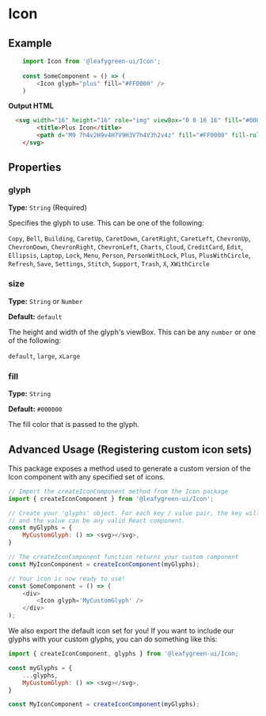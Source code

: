 # Icon

## Example 
```js
	import Icon from '@leafygreen-ui/Icon';
	
	const SomeComponent = () => (
		<Icon glyph="plus" fill="#FF0000" />
	)
```

**Output HTML**
```HTML 
  <svg width="16" height="16" role="img" viewBox="0 0 16 16" fill="#000000" size="16">
		<title>Plus Icon</title>
		<path d="M9 7h4v2H9v4H7V9H3V7h4V3h2v4z" fill="#FF0000" fill-rule="evenodd"></path>
	</svg>
```

## Properties

### glyph

**Type:** `String` (Required)

Specifies the glyph to use. This can be one of the following:

`Copy`, `Bell`, `Building`, `CaretUp`, `CaretDown`, `CaretRight`, `CaretLeft`, `ChevronUp`, `ChevronDown`, `ChevronRight`, `ChevronLeft`, `Charts`, `Cloud`, `CreditCard`, `Edit`, `Ellipsis`, `Laptop`, `Lock`, `Menu`, `Person`, `PersonWithLock`, `Plus`, `PlusWithCircle`, `Refresh`, `Save`, `Settings`, `Stitch`, `Support`, `Trash`, `X`, `XWithCircle`

### size 

**Type:** `String` or `Number`

**Default:** `default`

The height and width of the glyph's viewBox. This can be any `number` or one of the following:

`default`, `large`, `xLarge`

### fill 

**Type:** `String`

**Default:** `#000000`

The fill color that is passed to the glyph.
    
## Advanced Usage (Registering custom icon sets)

This package exposes a method used to generate a custom version of the Icon component with any specified set of icons.

```js
// Import the createIconComponent method from the Icon package
import { createIconComponent } from '@leafygreen-ui/Icon';

// Create your 'glyphs' object. For each key / value pair, the key will be the name of the icon,
// and the value can be any valid React component.
const myGlyphs = {
	MyCustomGlyph: () => <svg></svg>,
}

// The createIconComponent function returns your custom component
const MyIconComponent = createIconComponent(myGlyphs);

// Your icon is now ready to use!
const SomeComponent = () => (
	<div>
		<Icon glyph='MyCustomGlyph' />
	</div>
);
```

We also export the default icon set for you! If you want to include our glyphs with your custom glyphs, you can do something like this:

```js
import { createIconComponent, glyphs } from '@leafygreen-ui/Icon;

const myGlyphs = {
	...glyphs,
	MyCustomGlyph: () => <svg></svg>,
}

const MyIconComponent = createIconComponent(myGlyphs);
```
